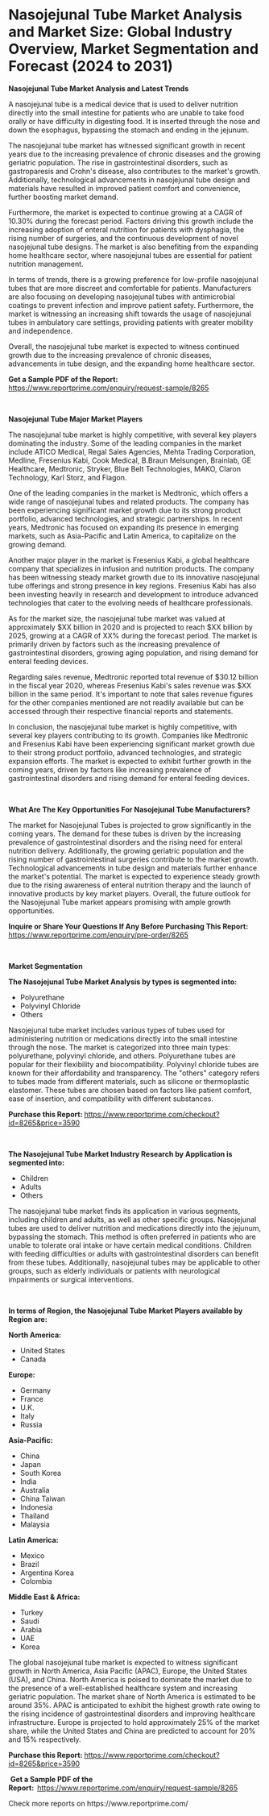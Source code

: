 <p><h1>Nasojejunal Tube Market Analysis and Market Size: Global Industry Overview, Market Segmentation and Forecast (2024 to 2031)</h1></p><p><strong>Nasojejunal Tube Market Analysis and Latest Trends</strong></p>
<p><p>A nasojejunal tube is a medical device that is used to deliver nutrition directly into the small intestine for patients who are unable to take food orally or have difficulty in digesting food. It is inserted through the nose and down the esophagus, bypassing the stomach and ending in the jejunum.</p><p>The nasojejunal tube market has witnessed significant growth in recent years due to the increasing prevalence of chronic diseases and the growing geriatric population. The rise in gastrointestinal disorders, such as gastroparesis and Crohn's disease, also contributes to the market's growth. Additionally, technological advancements in nasojejunal tube design and materials have resulted in improved patient comfort and convenience, further boosting market demand.</p><p>Furthermore, the market is expected to continue growing at a CAGR of 10.30% during the forecast period. Factors driving this growth include the increasing adoption of enteral nutrition for patients with dysphagia, the rising number of surgeries, and the continuous development of novel nasojejunal tube designs. The market is also benefiting from the expanding home healthcare sector, where nasojejunal tubes are essential for patient nutrition management.</p><p>In terms of trends, there is a growing preference for low-profile nasojejunal tubes that are more discreet and comfortable for patients. Manufacturers are also focusing on developing nasojejunal tubes with antimicrobial coatings to prevent infection and improve patient safety. Furthermore, the market is witnessing an increasing shift towards the usage of nasojejunal tubes in ambulatory care settings, providing patients with greater mobility and independence.</p><p>Overall, the nasojejunal tube market is expected to witness continued growth due to the increasing prevalence of chronic diseases, advancements in tube design, and the expanding home healthcare sector.</p></p>
<p><strong>Get a Sample PDF of the Report:&nbsp;</strong> <a href="https://www.reportprime.com/enquiry/request-sample/8265">https://www.reportprime.com/enquiry/request-sample/8265</a></p>
<p>&nbsp;</p>
<p><strong>Nasojejunal Tube Major Market Players</strong></p>
<p><p>The nasojejunal tube market is highly competitive, with several key players dominating the industry. Some of the leading companies in the market include ATICO Medical, Regal Sales Agencies, Mehta Trading Corporation, Medline, Fresenius Kabi, Cook Medical, B.Braun Melsungen, Brainlab, GE Healthcare, Medtronic, Stryker, Blue Belt Technologies, MAKO, Claron Technology, Karl Storz, and Fiagon.</p><p>One of the leading companies in the market is Medtronic, which offers a wide range of nasojejunal tubes and related products. The company has been experiencing significant market growth due to its strong product portfolio, advanced technologies, and strategic partnerships. In recent years, Medtronic has focused on expanding its presence in emerging markets, such as Asia-Pacific and Latin America, to capitalize on the growing demand.</p><p>Another major player in the market is Fresenius Kabi, a global healthcare company that specializes in infusion and nutrition products. The company has been witnessing steady market growth due to its innovative nasojejunal tube offerings and strong presence in key regions. Fresenius Kabi has also been investing heavily in research and development to introduce advanced technologies that cater to the evolving needs of healthcare professionals.</p><p>As for the market size, the nasojejunal tube market was valued at approximately $XX billion in 2020 and is projected to reach $XX billion by 2025, growing at a CAGR of XX% during the forecast period. The market is primarily driven by factors such as the increasing prevalence of gastrointestinal disorders, growing aging population, and rising demand for enteral feeding devices.</p><p>Regarding sales revenue, Medtronic reported total revenue of $30.12 billion in the fiscal year 2020, whereas Fresenius Kabi's sales revenue was $XX billion in the same period. It's important to note that sales revenue figures for the other companies mentioned are not readily available but can be accessed through their respective financial reports and statements.</p><p>In conclusion, the nasojejunal tube market is highly competitive, with several key players contributing to its growth. Companies like Medtronic and Fresenius Kabi have been experiencing significant market growth due to their strong product portfolio, advanced technologies, and strategic expansion efforts. The market is expected to exhibit further growth in the coming years, driven by factors like increasing prevalence of gastrointestinal disorders and rising demand for enteral feeding devices.</p></p>
<p>&nbsp;</p>
<p><strong>What Are The Key Opportunities For Nasojejunal Tube Manufacturers?</strong></p>
<p><p>The market for Nasojejunal Tubes is projected to grow significantly in the coming years. The demand for these tubes is driven by the increasing prevalence of gastrointestinal disorders and the rising need for enteral nutrition delivery. Additionally, the growing geriatric population and the rising number of gastrointestinal surgeries contribute to the market growth. Technological advancements in tube design and materials further enhance the market's potential. The market is expected to experience steady growth due to the rising awareness of enteral nutrition therapy and the launch of innovative products by key market players. Overall, the future outlook for the Nasojejunal Tube market appears promising with ample growth opportunities.</p></p>
<p><strong>Inquire or Share Your Questions If Any Before Purchasing This Report:</strong> <a href="https://www.reportprime.com/enquiry/pre-order/8265">https://www.reportprime.com/enquiry/pre-order/8265</a></p>
<p>&nbsp;</p>
<p><strong>Market Segmentation</strong></p>
<p><strong>The Nasojejunal Tube Market Analysis by types is segmented into:</strong></p>
<p><ul><li>Polyurethane</li><li>Polyvinyl Chloride</li><li>Others</li></ul></p>
<p><p>Nasojejunal tube market includes various types of tubes used for administering nutrition or medications directly into the small intestine through the nose. The market is categorized into three main types: polyurethane, polyvinyl chloride, and others. Polyurethane tubes are popular for their flexibility and biocompatibility. Polyvinyl chloride tubes are known for their affordability and transparency. The "others" category refers to tubes made from different materials, such as silicone or thermoplastic elastomer. These tubes are chosen based on factors like patient comfort, ease of insertion, and compatibility with different substances.</p></p>
<p><strong>Purchase this Report:&nbsp;</strong><a href="https://www.reportprime.com/checkout?id=8265&price=3590">https://www.reportprime.com/checkout?id=8265&price=3590</a></p>
<p>&nbsp;</p>
<p><strong>The Nasojejunal Tube Market Industry Research by Application is segmented into:</strong></p>
<p><ul><li>Children</li><li>Adults</li><li>Others</li></ul></p>
<p><p>The nasojejunal tube market finds its application in various segments, including children and adults, as well as other specific groups. Nasojejunal tubes are used to deliver nutrition and medications directly into the jejunum, bypassing the stomach. This method is often preferred in patients who are unable to tolerate oral intake or have certain medical conditions. Children with feeding difficulties or adults with gastrointestinal disorders can benefit from these tubes. Additionally, nasojejunal tubes may be applicable to other groups, such as elderly individuals or patients with neurological impairments or surgical interventions.</p></p>
<p>&nbsp;</p>
<p><strong>In terms of Region, the Nasojejunal Tube Market Players available by Region are:</strong></p>
<p>
    <p> <strong> North America: </strong>
        <ul>
            <li>United States</li>
            <li>Canada</li>
        </ul>
        </p> 
    <p> <strong> Europe: </strong>
        <ul>
            <li>Germany</li>
            <li>France</li>
            <li>U.K.</li>
            <li>Italy</li>
            <li>Russia</li>
        </ul>
        </p> 
    <p> <strong> Asia-Pacific: </strong>
        <ul>
            <li>China</li>
            <li>Japan</li>
            <li>South Korea</li>
            <li>India</li>
            <li>Australia</li>
            <li>China Taiwan</li>
            <li>Indonesia</li>
            <li>Thailand</li>
            <li>Malaysia</li>
        </ul>
        </p> 
    <p> <strong> Latin America: </strong>
        <ul>
            <li>Mexico</li>
            <li>Brazil</li>
            <li>Argentina Korea</li>
            <li>Colombia</li>
        </ul>
        </p> 
    <p> <strong> Middle East & Africa: </strong>
        <ul>
            <li>Turkey</li>
            <li>Saudi</li>
            <li>Arabia</li>
            <li>UAE</li>
            <li>Korea</li>
        </ul>
    </p>
    </p>
<p><p>The global nasojejunal tube market is expected to witness significant growth in North America, Asia Pacific (APAC), Europe, the United States (USA), and China. North America is poised to dominate the market due to the presence of a well-established healthcare system and increasing geriatric population. The market share of North America is estimated to be around 35%. APAC is anticipated to exhibit the highest growth rate owing to the rising incidence of gastrointestinal disorders and improving healthcare infrastructure. Europe is projected to hold approximately 25% of the market share, while the United States and China are predicted to account for 20% and 15% respectively.</p></p>
<p><strong>Purchase this Report: </strong><a href="https://www.reportprime.com/checkout?id=8265&price=3590">https://www.reportprime.com/checkout?id=8265&price=3590</a></p>
<p>&nbsp;<strong>Get a Sample PDF of the Report:&nbsp;&nbsp;</strong><a href="https://www.reportprime.com/enquiry/request-sample/8265">https://www.reportprime.com/enquiry/request-sample/8265</a></p>
<p><strong></strong></p>
<p>Check more reports on https://www.reportprime.com/</p>